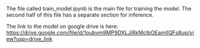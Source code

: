 The file called train_model.ipynb is the main file for training the model.
The second half of this file has a separate section for inference.

The link to the model on google drive is here: https://drive.google.com/file/d/1oubvm9MP9DXLJiRkMcIbOEamIIQFs8up/view?usp=drive_link